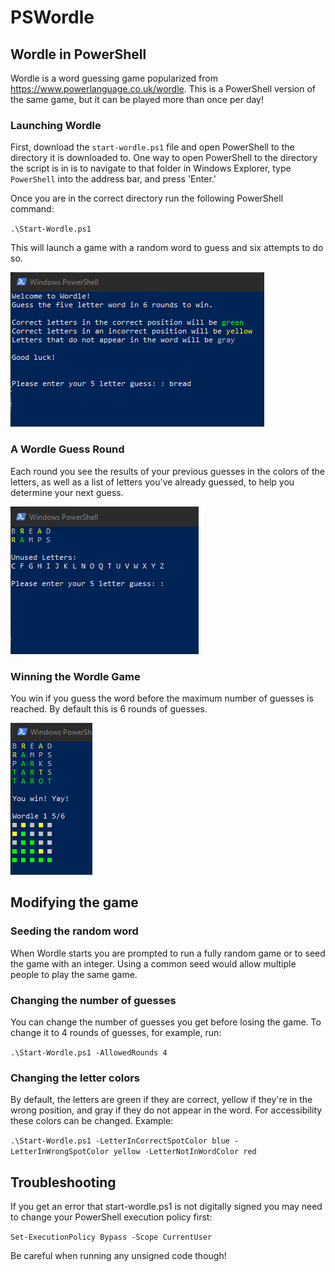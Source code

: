 # PSWordle
## Wordle in PowerShell
Wordle is a word guessing game popularized from https://www.powerlanguage.co.uk/wordle. This is a PowerShell version of the same game, but it can be played more than once per day!

### Launching Wordle
First, download the `start-wordle.ps1` file and open PowerShell to the directory it is downloaded to. One way to open PowerShell to the directory the script is in is to navigate to that folder in Windows Explorer, type `PowerShell` into the address bar, and press 'Enter.'

Once you are in the correct directory run the following PowerShell command:

`.\Start-Wordle.ps1`

This will launch a game with a random word to guess and six attempts to do so.

![The beginning of a Wordle game](/assets/images/WordleStart.png)

### A Wordle Guess Round

Each round you see the results of your previous guesses in the colors of the letters, as well as a list of letters you've already guessed, to help you determine your next guess.

![A round of Wordle](/assets/images/WordleGuess.png)

### Winning the Wordle Game

You win if you guess the word before the maximum number of guesses is reached. By default this is 6 rounds of guesses.

![A game of Wordle](/assets/images/ExampleGameOutput.png)

## Modifying the game
### Seeding the random word
When Wordle starts you are prompted to run a fully random game or to seed the game with an integer. Using a common seed would allow multiple people to play the same game.

### Changing the number of guesses
You can change the number of guesses you get before losing the game. To change it to 4 rounds of guesses, for example, run: 

`.\Start-Wordle.ps1 -AllowedRounds 4` 

### Changing the letter colors
By default, the letters are green if they are correct, yellow if they're in the wrong position, and gray if they do not appear in the word. For accessibility these colors can be changed. Example:

`.\Start-Wordle.ps1 -LetterInCorrectSpotColor blue -LetterInWrongSpotColor yellow -LetterNotInWordColor red`

## Troubleshooting

If you get an error that start-wordle.ps1 is not digitally signed you may need to change your PowerShell execution policy first:

`Set-ExecutionPolicy Bypass -Scope CurrentUser`

Be careful when running any unsigned code though!
